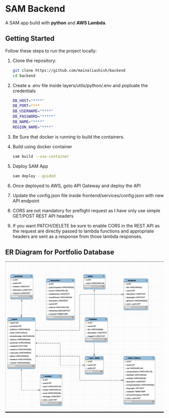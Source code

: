 # SAM Backend

A SAM app build with **python** and **AWS Lambda**.

## Getting Started

Follow these steps to run the project locally:

1. Clone the repository:

   ```bash
   git clone https://github.com/mainaliashish/backend
   cd backend
   ```

2. Create a .env file inside layers/utils/python/.env and popluate the credentials

   ```bash
   DB_HOST="****"
   DB_PORT=****
   DB_USERNAME="****"
   DB_PASSWORD="*****"
   DB_NAME="****"
   REGION_NAME="****"
   ```

3. Be Sure that docker is running to build the containers.

4. Build using docker container

   ```bash
   sam build --use-container
   ```

5. Deploy SAM App

   ```bash
   sam deploy --guided
   ```

6. Once deployed to AWS, goto API Gateway and deploy the API

7. Update the config.json file inside frontend/services/config.json with new API endpoint
8. CORS are not mandatory for preflight request as I have only use simple GET/POST REST API headers
9. If you want PATCH/DELETE be sure to enable CORS in the REST API as the request are directly passed to lambda functions and appropriate headers are sent as a response from those lambda responses.

## ER Diagram for Portfolio Database

![ER Diagram for Portfolio App](./images/ER-diagram.png)
